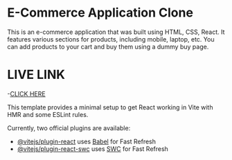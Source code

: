 # E-Commerce Application Clone
This is an e-commerce application that was built using HTML, CSS, React. It features various sections for products, including mobile, laptop, etc. You can add products to your cart and buy them using a dummy buy page.
# LIVE LINK
-[CLICK HERE](http://localhost:5173/)

This template provides a minimal setup to get React working in Vite with HMR and some ESLint rules.

Currently, two official plugins are available:

- [@vitejs/plugin-react](https://github.com/vitejs/vite-plugin-react/blob/main/packages/plugin-react/README.md) uses [Babel](https://babeljs.io/) for Fast Refresh
- [@vitejs/plugin-react-swc](https://github.com/vitejs/vite-plugin-react-swc) uses [SWC](https://swc.rs/) for Fast Refresh
